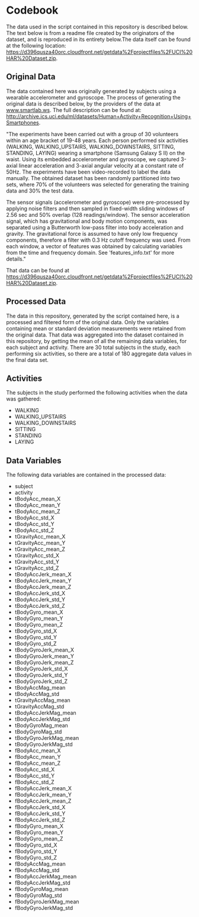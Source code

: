 
Codebook
==================================================================

The data used in the script contained in this repository is described below. The text below is from a readme file created by the originators of the dataset, and is reproduced in its entirety below.The data itself can be found at the following location: https://d396qusza40orc.cloudfront.net/getdata%2Fprojectfiles%2FUCI%20HAR%20Dataset.zip.

Original Data
-------------
The data contained here was originally generated by subjects using a wearable accelerometer and gyroscope. The process of generating the original data is described below, by the providers of the data at www.smartlab.ws. The full description can be found at: http://archive.ics.uci.edu/ml/datasets/Human+Activity+Recognition+Using+Smartphones. 

"The experiments have been carried out with a group of 30 volunteers within an age bracket of 19-48 years. Each person performed six activities (WALKING, WALKING_UPSTAIRS, WALKING_DOWNSTAIRS, SITTING, STANDING, LAYING) wearing a smartphone (Samsung Galaxy S II) on the waist. Using its embedded accelerometer and gyroscope, we captured 3-axial linear acceleration and 3-axial angular velocity at a constant rate of 50Hz. The experiments have been video-recorded to label the data manually. The obtained dataset has been randomly partitioned into two sets, where 70% of the volunteers was selected for generating the training data and 30% the test data. 

The sensor signals (accelerometer and gyroscope) were pre-processed by applying noise filters and then sampled in fixed-width sliding windows of 2.56 sec and 50% overlap (128 readings/window). The sensor acceleration signal, which has gravitational and body motion components, was separated using a Butterworth low-pass filter into body acceleration and gravity. The gravitational force is assumed to have only low frequency components, therefore a filter with 0.3 Hz cutoff frequency was used. From each window, a vector of features was obtained by calculating variables from the time and frequency domain. See 'features_info.txt' for more details." 

That data can be found at https://d396qusza40orc.cloudfront.net/getdata%2Fprojectfiles%2FUCI%20HAR%20Dataset.zip.

Processed Data
---------------
The data in this repository, generated by the script contained here, is a processed and filtered form of the original data. Only the variables containing mean or standard deviation measurements were retained from the original data. That data was aggregated into the dataset contained in this repository, by getting the mean of all the remaining data variables, for each subject and activity. There are 30 total subjects in the study, each performing six activities, so there are a total of 180 aggregate data values in the final data set.

Activities
---------------
The subjects in the study performed the following activities when the data was gathered:
<ul>
	<li>WALKING</li>
	<li>WALKING_UPSTAIRS</li>
	<li>WALKING_DOWNSTAIRS</li>
	<li>SITTING</li>
	<li>STANDING</li>
	<li>LAYING</li>
</ul>

Data Variables
--------------
The following data variables are contained in the processed data:
<ul>
<li>subject</li>
<li>activity</li>
<li>tBodyAcc_mean_X</li>
	<li>tBodyAcc_mean_Y</li>
        <li>tBodyAcc_mean_Z</li>
        <li>tBodyAcc_std_X</li>
        <li>tBodyAcc_std_Y</li>
	<li>tBodyAcc_std_Z</li>
	<li>tGravityAcc_mean_X</li>
        <li>tGravityAcc_mean_Y</li>
        <li>tGravityAcc_mean_Z</li>
        <li>tGravityAcc_std_X</li>
	<li>tGravityAcc_std_Y</li>
	<li>tGravityAcc_std_Z</li>
        <li>tBodyAccJerk_mean_X</li>
        <li>tBodyAccJerk_mean_Y</li>
        <li>tBodyAccJerk_mean_Z</li>
	<li>tBodyAccJerk_std_X</li>
	<li>tBodyAccJerk_std_Y</li>
        <li>tBodyAccJerk_std_Z</li>
        <li>tBodyGyro_mean_X</li>
        <li>tBodyGyro_mean_Y</li>
	<li>tBodyGyro_mean_Z</li>
	<li>tBodyGyro_std_X</li>
        <li>tBodyGyro_std_Y</li>
        <li>tBodyGyro_std_Z</li>
        <li>tBodyGyroJerk_mean_X</li>
	<li>tBodyGyroJerk_mean_Y</li>
	<li>tBodyGyroJerk_mean_Z</li>
        <li>tBodyGyroJerk_std_X</li>
        <li>tBodyGyroJerk_std_Y</li>
        <li>tBodyGyroJerk_std_Z</li>
	<li>tBodyAccMag_mean</li>
	<li>tBodyAccMag_std</li>
        <li>tGravityAccMag_mean</li>
        <li>tGravityAccMag_std</li>
        <li>tBodyAccJerkMag_mean</li>
	<li>tBodyAccJerkMag_std</li>
	<li>tBodyGyroMag_mean</li>
        <li>tBodyGyroMag_std</li>
        <li>tBodyGyroJerkMag_mean</li>
        <li>tBodyGyroJerkMag_std</li>
	<li>fBodyAcc_mean_X</li>
	<li>fBodyAcc_mean_Y</li>
        <li>fBodyAcc_mean_Z</li>
        <li>fBodyAcc_std_X</li>
        <li>fBodyAcc_std_Y</li>
	<li>fBodyAcc_std_Z</li>
	<li>fBodyAccJerk_mean_X</li>
        <li>fBodyAccJerk_mean_Y</li>
        <li>fBodyAccJerk_mean_Z</li>
        <li>fBodyAccJerk_std_X</li>
	<li>fBodyAccJerk_std_Y</li>
	<li>fBodyAccJerk_std_Z</li>
        <li>fBodyGyro_mean_X</li>
        <li>fBodyGyro_mean_Y</li>
        <li>fBodyGyro_mean_Z</li>
	<li>fBodyGyro_std_X</li>
	<li>fBodyGyro_std_Y</li>
        <li>fBodyGyro_std_Z</li>
        <li>fBodyAccMag_mean</li>
        <li>fBodyAccMag_std</li>
	<li>fBodyAccJerkMag_mean</li>
	<li>fBodyAccJerkMag_std</li>
        <li>fBodyGyroMag_mean</li>
        <li>fBodyGyroMag_std</li>
        <li>fBodyGyroJerkMag_mean</li>
	<li>fBodyGyroJerkMag_std</li>
	</ul>
